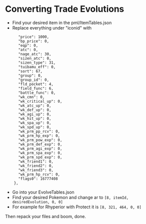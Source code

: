 # Converting Trade Evolutions


- Find your desired item in the pml/ItemTables.json
- Replace everything under "iconid" with 
```
      "price": 1000,
      "bp_price": 0,
      "eqp": 0,
      "atc": 0,
      "nage_atc": 30,
      "sizen_atc": 0,
      "sizen_type": 31,
      "tuibamu_eff": 0,
      "sort": 67,
      "group": 0,
      "group_id": 0,
      "fld_pocket": 4,
      "field_func": 6,
      "battle_func": 0,
      "wk_cmn": 0,
      "wk_critical_up": 0,
      "wk_atc_up": 0,
      "wk_def_up": 0,
      "wk_agi_up": 0,
      "wk_hit_up": 0,
      "wk_spa_up": 0,
      "wk_spd_up": 0,
      "wk_prm_pp_rcv": 0,
      "wk_prm_hp_exp": 0,
      "wk_prm_pow_exp": 0,
      "wk_prm_def_exp": 0,
      "wk_prm_agi_exp": 0,
      "wk_prm_spa_exp": 0,
      "wk_prm_spd_exp": 0,
      "wk_friend1": 0,
      "wk_friend2": 0,
      "wk_friend3": 0,
      "wk_prm_hp_rcv": 0,
      "flags0": 16777408
    },
```

- Go into your EvolveTables.json
- Find your desired Pokemon and change ar to `[8, itemId, desiredEvolution, 0, 0]`
- For example for Rhyperior with Protect it is `[8, 321, 464, 0, 0]`

Then repack your files and boom, done.
